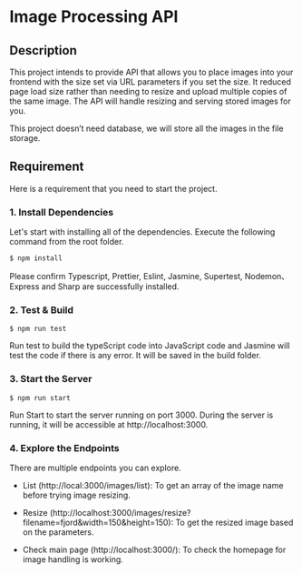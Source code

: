 # Image Processing API

## Description

This project intends to provide API that allows you to place images into your frontend with the size set via URL parameters if you set the size. It reduced page load size rather than needing to resize and upload multiple copies of the same image. The API will handle resizing and serving stored images for you.

This project doesn’t need database, we will store all the images in the file storage.

## Requirement

Here is a requirement that you need to start the project.

### 1. Install Dependencies

Let's start with installing all of the dependencies. Execute the following command from the root folder.

```console
$ npm install
```

Please confirm Typescript, Prettier, Eslint, Jasmine, Supertest, Nodemon、Express and Sharp are successfully installed.

### 2. Test & Build

```console
$ npm run test
```

Run test to build the typeScript code into JavaScript code and Jasmine will test the code if there is any error. It will be saved in the build folder.

### 3. Start the Server

```console
$ npm run start
```

Run Start to start the server running on port 3000. During the server is running, it will be accessible at http://localhost:3000.

### 4. Explore the Endpoints

There are multiple endpoints you can explore.

- List (http://local:3000/images/list):
  To get an array of the image name before trying image resizing.

- Resize (http://localhost:3000/images/resize?filename=fjord&width=150&height=150): To get the resized image based on the parameters.

- Check main page (http://localhost:3000/): To check the homepage for image handling is working.
